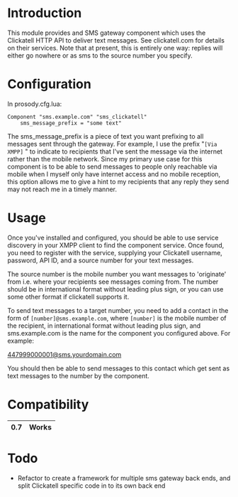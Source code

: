 # Introduction #

This module provides and SMS gateway component which uses the Clickatell HTTP API to deliver text messages. See clickatell.com for details on their services. Note that at present, this is entirely one way: replies will either go nowhere or as sms to the source number you specify.

# Configuration #

In prosody.cfg.lua:

```
Component "sms.example.com" "sms_clickatell"
	sms_message_prefix = "some text"
```

The sms\_message\_prefix is a piece of text you want prefixing to all messages sent through the gateway. For example, I use the prefix "`[Via XMPP]` " to indicate to recipients that I've sent the message via the internet rather than the mobile network. Since my primary use case for this component is to be able to send messages to people only reachable via mobile when I myself only have internet access and no mobile reception, this option allows me to give a hint to my recipients that any reply they send may not reach me in a timely manner.

# Usage #

Once you've installed and configured, you should be able to use service discovery in your XMPP client to find the component service. Once found, you need to register with the service, supplying your Clickatell username, password, API ID, and a source number for your text messages.

The source number is the mobile number you want messages to 'originate' from i.e. where your recipients see messages coming from. The number should be in international format without leading plus sign, or you can use some other format if clickatell supports it.

To send text messages to a target number, you need to add a contact in the form of `[number]@sms.example.com`, where `[number]` is the mobile number of the recipient, in international format without leading plus sign, and sms.example.com is the name for the component you configured above. For example:

447999000001@sms.yourdomain.com

You should then be able to send messages to this contact which get sent as text messages to the number by the component.

# Compatibility #

|0.7|Works|
|:--|:----|

# Todo #

  * Refactor to create a framework for multiple sms gateway back ends, and split Clickatell specific code in to its own back end